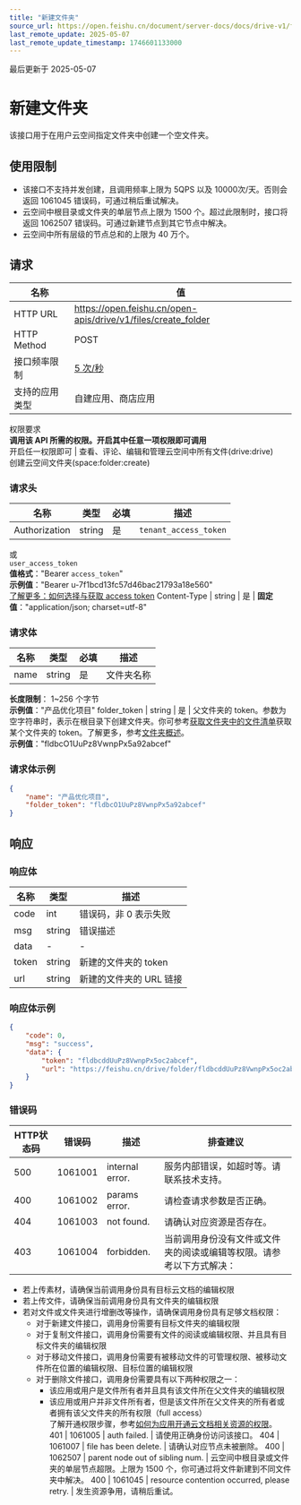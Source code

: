```yaml
---
title: "新建文件夹"
source_url: https://open.feishu.cn/document/server-docs/docs/drive-v1/folder/create_folder
last_remote_update: 2025-05-07
last_remote_update_timestamp: 1746601133000
---
```

最后更新于 2025-05-07

# 新建文件夹

该接口用于在用户云空间指定文件夹中创建一个空文件夹。

## 使用限制
- 该接口不支持并发创建，且调用频率上限为 5QPS 以及 10000次/天。否则会返回 1061045 错误码，可通过稍后重试解决。
- 云空间中根目录或文件夹的单层节点上限为 1500 个。超过此限制时，接口将返回 1062507 错误码。可通过新建节点到其它节点中解决。
- 云空间中所有层级的节点总和的上限为 40 万个。

## 请求
名称 | 值
---|---
HTTP URL | https://open.feishu.cn/open-apis/drive/v1/files/create_folder
HTTP Method | POST
接口频率限制 | [5 次/秒](https://open.feishu.cn/document/ukTMukTMukTM/uUzN04SN3QjL1cDN)
支持的应用类型 | 自建应用、商店应用
权限要求  
            **调用该 API 所需的权限。开启其中任意一项权限即可调用**  
            开启任一权限即可 | 查看、评论、编辑和管理云空间中所有文件(drive:drive)  
            创建云空间文件夹(space:folder:create)

### 请求头

名称 | 类型 | 必填 | 描述
--- | --- | --- | ---
Authorization | string | 是 | `tenant_access_token`  
或  
`user_access_token`  
**值格式**："Bearer `access_token`"  
**示例值**："Bearer u-7f1bcd13fc57d46bac21793a18e560"  
[了解更多：如何选择与获取 access token](https://open.feishu.cn/document/uAjLw4CM/ugTN1YjL4UTN24CO1UjN/trouble-shooting/how-to-choose-which-type-of-token-to-use)
Content-Type | string | 是 | **固定值**："application/json; charset=utf-8"

### 请求体

名称 | 类型 | 必填 | 描述
--- | --- | --- | ---
name | string | 是 | 文件夹名称  
**长度限制**： 1~256 个字节  
**示例值**："产品优化项目"
folder_token | string | 是 | 父文件夹的 token。参数为空字符串时，表示在根目录下创建文件夹。你可参考[获取文件夹中的文件清单](https://open.feishu.cn/document/uAjLw4CM/ukTMukTMukTM/reference/drive-v1/file/list)获取某个文件夹的 token。了解更多，参考[文件夹概述](https://open.feishu.cn/document/ukTMukTMukTM/ugTNzUjL4UzM14CO1MTN/folder-overview)。  
**示例值**："fldbcO1UuPz8VwnpPx5a92abcef"

### 请求体示例
```json
{
    "name": "产品优化项目",
    "folder_token": "fldbcO1UuPz8VwnpPx5a92abcef"
}
```

## 响应

### 响应体

名称 | 类型 | 描述
--- | --- | ---
code | int | 错误码，非 0 表示失败
msg | string | 错误描述
data | \- | \-
token | string | 新建的文件夹的 token
url | string | 新建的文件夹的 URL 链接

### 响应体示例
```json
{
    "code": 0,
    "msg": "success",
    "data": {
        "token": "fldbcddUuPz8VwnpPx5oc2abcef",
        "url": "https://feishu.cn/drive/folder/fldbcddUuPz8VwnpPx5oc2abcef"
    }
}
```

### 错误码

HTTP状态码 | 错误码 | 描述 | 排查建议
--- | --- | --- | ---
500 | 1061001 | internal error. | 服务内部错误，如超时等。请联系技术支持。
400 | 1061002 | params error. | 请检查请求参数是否正确。
404 | 1061003 | not found. | 请确认对应资源是否存在。
403 | 1061004 | forbidden. | 当前调用身份没有文件或文件夹的阅读或编辑等权限。请参考以下方式解决：  
- 若上传素材，请确保当前调用身份具有目标云文档的编辑权限  
- 若上传文件，请确保当前调用身份具有文件夹的编辑权限  
- 若对文件或文件夹进行增删改等操作，请确保调用身份具有足够文档权限：  
    - 对于新建文件接口，调用身份需要有目标文件夹的编辑权限  
    - 对于复制文件接口，调用身份需要有文件的阅读或编辑权限、并且具有目标文件夹的编辑权限  
    - 对于移动文件接口，调用身份需要有被移动文件的可管理权限、被移动文件所在位置的编辑权限、目标位置的编辑权限  
    - 对于删除文件接口，调用身份需要具有以下两种权限之一：  
        - 该应用或用户是文件所有者并且具有该文件所在父文件夹的编辑权限  
        - 该应用或用户并非文件所有者，但是该文件所在父文件夹的所有者或者拥有该父文件夹的所有权限（full access）  
了解开通权限步骤，参考[如何为应用开通云文档相关资源的权限](https://open.feishu.cn/document/uAjLw4CM/ugTN1YjL4UTN24CO1UjN/trouble-shooting/how-to-add-permissions-to-app)。
401 | 1061005 | auth failed. | 请使用正确身份访问该接口。
404 | 1061007 | file has been delete. | 请确认对应节点未被删除。
400 | 1062507 | parent node out of sibling num. | 云空间中根目录或文件夹的单层节点超限。上限为 1500 个，你可通过将文件新建到不同文件夹中解决。
400 | 1061045 | resource contention occurred, please retry. | 发生资源争用，请稍后重试。
